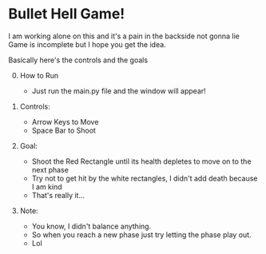 # Bullet Hell Game!
I am working alone on this and it's a pain in the backside not gonna lie
Game is incomplete but I hope you get the idea.

Basically here's the controls and the goals

0. How to Run 
    - Just run the main.py file and the window will appear!
1. Controls:
    - Arrow Keys to Move
    - Space Bar to Shoot
2. Goal:
    - Shoot the Red Rectangle until its health depletes to move on to the next phase
    - Try not to get hit by the white rectangles, I didn't add death because I am kind
    - That's really it...

3. Note:
    - You know, I didn't balance anything.
    - So when you reach a new phase just try letting the phase play out.
    - Lol
   
